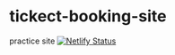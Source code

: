 # tickect-booking-site
practice site
[![Netlify Status](https://api.netlify.com/api/v1/badges/bbe28236-6a43-4cd8-9a2c-a75d9ed7608d/deploy-status)](https://app.netlify.com/sites/stream-movies/deploys)
